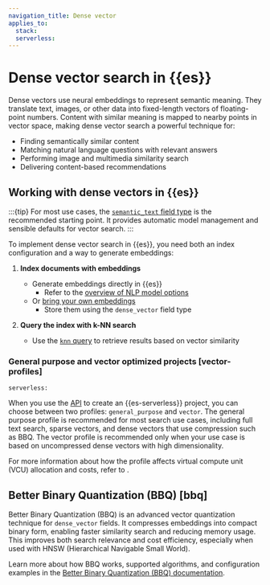```yaml
---
navigation_title: Dense vector
applies_to:
  stack:
  serverless:
---
```

# Dense vector search in {{es}}

Dense vectors use neural embeddings to represent semantic meaning. They translate text, images, or other data into fixed-length vectors of floating-point numbers. Content with similar meaning is mapped to nearby points in vector space, making dense vector search a powerful technique for:

- Finding semantically similar content
- Matching natural language questions with relevant answers
- Performing image and multimedia similarity search
- Delivering content-based recommendations

## Working with dense vectors in {{es}}

:::{tip}
For most use cases, the [`semantic_text` field type](../semantic-search/semantic-search-semantic-text.md) is the recommended starting point. It provides automatic model management and sensible defaults for vector search.
:::

To implement dense vector search in {{es}}, you need both an index configuration and a way to generate embeddings:

1. **Index documents with embeddings**
   - Generate embeddings directly in {{es}}
     - Refer to the [overview of NLP model options](../semantic-search.md#using-nlp-models)
   - Or [bring your own embeddings](bring-own-vectors.md)
     - Store them using the `dense_vector` field type

2. **Query the index with k-NN search**
   - Use the [`knn` query](knn.md) to retrieve results based on vector similarity

### General purpose and vector optimized projects [vector-profiles]
```{applies_to}
serverless:
```

When you use the [API]({{cloud-serverless-apis}}operation/operation-createelasticsearchproject) to create an {{es-serverless}} project, you can choose between two profiles: `general_purpose` and `vector`.
The general purpose profile is recommended for most search use cases, including full text search, sparse vectors, and dense vectors that use compression such as BBQ.
The vector profile is recommended only when your use case is based on uncompressed dense vectors with high dimensionality.

For more information about how the profile affects virtual compute unit (VCU) allocation and costs, refer to [](/deploy-manage/cloud-organization/billing/elasticsearch-billing-dimensions.md).

## Better Binary Quantization (BBQ) [bbq]

Better Binary Quantization (BBQ) is an advanced vector quantization technique for `dense_vector` fields. It compresses embeddings into compact binary form, enabling faster similarity search and reducing memory usage. This improves both search relevance and cost efficiency, especially when used with HNSW (Hierarchical Navigable Small World).

Learn more about how BBQ works, supported algorithms, and configuration examples in the [Better Binary Quantization (BBQ) documentation](https://www.elastic.co/docs/reference/elasticsearch/index-settings/bbq).

